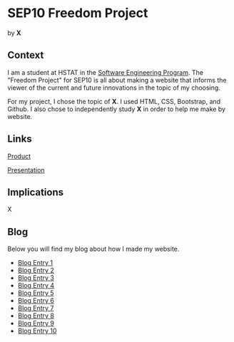 # SEP10 Freedom Project
by **X**

## Context
I am a student at HSTAT in the [Software Engineering Program](https://hstatsep.github.io/). The "Freedom Project" for SEP10 is all about making a website that informs the viewer of the current and future innovations in the topic of my choosing.

For my project, I chose the topic of **X**. 
I used HTML, CSS, Bootstrap, and Github. I also chose to independently study **X** in order to help me make by website.

## Links

[Product]()

[Presentation]()

## Implications
X

## Blog
Below you will find my blog about how I made my website.

* [Blog Entry 1](entries/entry01.md)
* [Blog Entry 2](entries/entry02.md)
* [Blog Entry 3](entries/entry03.md)
* [Blog Entry 4](entries/entry04.md)
* [Blog Entry 5](entries/entry05.md)
* [Blog Entry 6](entries/entry06.md)
* [Blog Entry 7](entries/entry07.md)
* [Blog Entry 8](entries/entry08.md)
* [Blog Entry 9](entries/entry09.md)
* [Blog Entry 10](entries/entry10.md)
